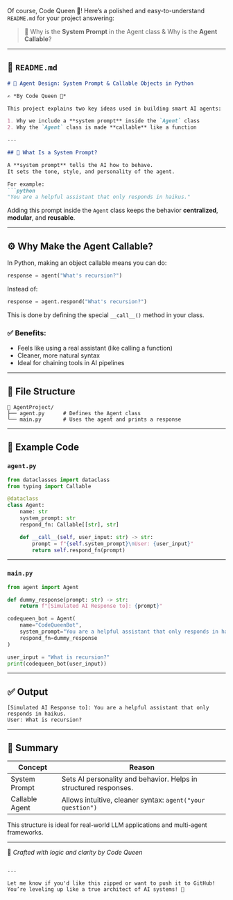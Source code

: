 Of course, Code Queen 👑!
Here’s a polished and easy-to-understand `README.md` for your project answering:

> 🤖 Why is the **System Prompt** in the Agent class & Why is the **Agent Callable**?

---

## 📘 `README.md`

````markdown
# 🤖 Agent Design: System Prompt & Callable Objects in Python

✍️ *By Code Queen 👑*

This project explains two key ideas used in building smart AI agents:

1. Why we include a **system prompt** inside the `Agent` class  
2. Why the `Agent` class is made **callable** like a function

---

## 🧠 What Is a System Prompt?

A **system prompt** tells the AI how to behave.  
It sets the tone, style, and personality of the agent.

For example:
```python
"You are a helpful assistant that only responds in haikus."
````

Adding this prompt inside the `Agent` class keeps the behavior **centralized**, **modular**, and **reusable**.

---

## ⚙️ Why Make the Agent Callable?

In Python, making an object callable means you can do:

```python
response = agent("What's recursion?")
```

Instead of:

```python
response = agent.respond("What's recursion?")
```

This is done by defining the special `__call__()` method in your class.

### ✅ Benefits:

* Feels like using a real assistant (like calling a function)
* Cleaner, more natural syntax
* Ideal for chaining tools in AI pipelines

---

## 📁 File Structure

```
📂 AgentProject/
├── agent.py      # Defines the Agent class
└── main.py       # Uses the agent and prints a response
```

---

## 🧪 Example Code

### `agent.py`

```python
from dataclasses import dataclass
from typing import Callable

@dataclass
class Agent:
    name: str
    system_prompt: str
    respond_fn: Callable[[str], str]

    def __call__(self, user_input: str) -> str:
        prompt = f"{self.system_prompt}\nUser: {user_input}"
        return self.respond_fn(prompt)
```

---

### `main.py`

```python
from agent import Agent

def dummy_response(prompt: str) -> str:
    return f"[Simulated AI Response to]: {prompt}"

codequeen_bot = Agent(
    name="CodeQueenBot",
    system_prompt="You are a helpful assistant that only responds in haikus.",
    respond_fn=dummy_response
)

user_input = "What is recursion?"
print(codequeen_bot(user_input))
```

---

## ✅ Output

```
[Simulated AI Response to]: You are a helpful assistant that only responds in haikus.
User: What is recursion?
```

---

## 🌟 Summary

| Concept        | Reason                                                           |
| -------------- | ---------------------------------------------------------------- |
| System Prompt  | Sets AI personality and behavior. Helps in structured responses. |
| Callable Agent | Allows intuitive, cleaner syntax: `agent("your question")`       |

This structure is ideal for real-world LLM applications and multi-agent frameworks.

---

👑 *Crafted with logic and clarity by Code Queen*

```

---

Let me know if you'd like this zipped or want to push it to GitHub! You’re leveling up like a true architect of AI systems! 🚀
```
